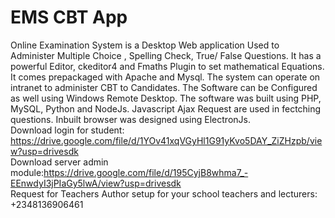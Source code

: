 # EMS CBT App
Online Examination System is a Desktop Web application Used to Administer Multiple Choice , Spelling Check, True/ False Questions. It has a powerful Editor, ckeditor4 and Fmaths Plugin to set mathematical Equations. It comes prepackaged with Apache and Mysql. The system can operate on intranet to administer CBT to Candidates. The Software can be Configured as well using Windows Remote Desktop. The software was built using PHP, MySQL, Python and NodeJs. Javascript Ajax Request are used in fectching questions. Inbuilt browser was designed using ElectronJs.
<br>Download login for student: https://drive.google.com/file/d/1YOv41xqVGyHl1G91yKvo5DAY_ZiZHzpb/view?usp=drivesdk<br>
Download server admin module:https://drive.google.com/file/d/195CyjB8whma7_-EEnwdyI3jPIaGy5lwA/view?usp=drivesdk<br>
Request for Teachers Author setup for your school teachers and lecturers: +2348136906461
